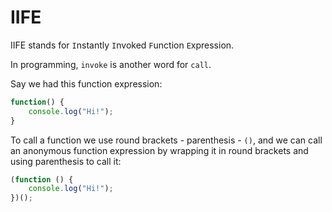 # IIFE

IIFE stands for `I`nstantly `I`nvoked `F`unction `E`xpression.

In programming, `invoke` is another word for `call`.

Say we had this function expression:

```js
function() {
    console.log("Hi!");
}
```

To call a function we use round brackets - parenthesis - `()`, and we can call an anonymous function expression by wrapping it in round brackets and using parenthesis to call it:

```js
(function () {
	console.log("Hi!");
})();
```
